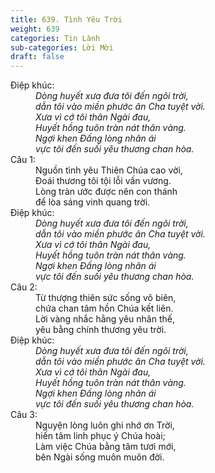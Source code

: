 ```yaml
---
title: 639. Tình Yêu Trời
weight: 639
categories: Tin Lành
sub-categories: Lời Mời
draft: false
---
```

<dl><dt>Điệp khúc:</dt><dd data-chorus="1"><em>Dòng huyết xưa đưa tôi đến ngôi trời, <br/>dẫn tôi vào miền phước ân Cha tuyệt vời. <br/>Xưa vì cớ tôi thân Ngài đau, <br/>Huyết hồng tuôn tràn nát thân vàng. <br/>Ngợi khen Ðấng lòng nhân ái <br/>vực tôi đến suối yêu thương chan hòa. </em></dd><dt>Câu 1:</dt><dd data-verse="1">Nguồn tình yêu Thiên Chúa cao vời, <br/>Ðoái thương tôi tội lỗi vấn vương. <br/>Lòng tràn ước được nên con thánh <br/>để lòa sáng vinh quang trời. </dd><dt>Điệp khúc:</dt><dd data-chorus="1"><em>Dòng huyết xưa đưa tôi đến ngôi trời, <br/>dẫn tôi vào miền phước ân Cha tuyệt vời. <br/>Xưa vì cớ tôi thân Ngài đau, <br/>Huyết hồng tuôn tràn nát thân vàng. <br/>Ngợi khen Ðấng lòng nhân ái <br/>vực tôi đến suối yêu thương chan hòa. </em></dd><dt>Câu 2:</dt><dd data-verse="2">Từ thượng thiên sức sống vô biên, <br/>chứa chan tâm hồn Chúa kết liên. <br/>Lời vàng nhắc hằng yêu nhân thế, <br/>yêu bằng chính thương yêu trời. </dd><dt>Điệp khúc:</dt><dd data-chorus="1"><em>Dòng huyết xưa đưa tôi đến ngôi trời, <br/>dẫn tôi vào miền phước ân Cha tuyệt vời. <br/>Xưa vì cớ tôi thân Ngài đau, <br/>Huyết hồng tuôn tràn nát thân vàng. <br/>Ngợi khen Ðấng lòng nhân ái <br/>vực tôi đến suối yêu thương chan hòa. </em></dd><dt>Câu 3:</dt><dd data-verse="3">Nguyện lòng luôn ghi nhớ ơn Trời, <br/>hiến tâm linh phục ý Chúa hoài; <br/>Làm việc Chúa bằng tâm tươi mới, <br/>bên Ngài sống muôn muôn đời. </dd></dl>
